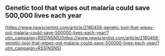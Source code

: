 ## Genetic tool that wipes out malaria could save 500,000 lives each year
  
  [https://www.newscientist.com/article/2180458-genetic-tool-that-wipes-out-malaria-could-save-500000-lives-each-year/?utm_campaign=RSS|NSNS](https://www.newscientist.com/article/2180458-genetic-tool-that-wipes-out-malaria-could-save-500000-lives-each-year/?utm_campaign=RSS|NSNS)